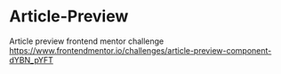 # Article-Preview
Article preview frontend mentor challenge
https://www.frontendmentor.io/challenges/article-preview-component-dYBN_pYFT
